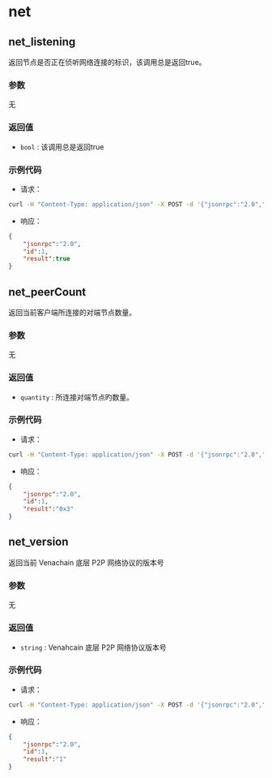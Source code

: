 # net

## net_listening

返回节点是否正在侦听网络连接的标识，该调用总是返回true。

### 参数

无

### 返回值

-   `bool` : 该调用总是返回true

### 示例代码

-   请求：

``` sh
curl -H "Content-Type: application/json" -X POST -d '{"jsonrpc":"2.0","method":"net_listening","params":[],"id":1}' "http://127.0.0.1:6791"
```

-   响应：

``` json
{
    "jsonrpc":"2.0",
    "id":1,
    "result":true
}
```

## net_peerCount

返回当前客户端所连接的对端节点数量。

### 参数

无

### 返回值

-   `quantity` : 所连接对端节点旳数量。

### 示例代码

-   请求：

``` sh
curl -H "Content-Type: application/json" -X POST -d '{"jsonrpc":"2.0","method":"net_peerCount","params":[],"id":1}' "http://127.0.0.1:6791"
```

-   响应：

``` json
{
    "jsonrpc":"2.0",
    "id":1,
    "result":"0x3"
}
```

## net_version

返回当前 Venachain 底层 P2P 网络协议的版本号

### 参数

无

### 返回值

-   `string` : Venahcain 底层 P2P 网络协议版本号

### 示例代码

-   请求：

``` sh
curl -H "Content-Type: application/json" -X POST -d '{"jsonrpc":"2.0","method":"net_version","params":[],"id":1}' "http://127.0.0.1:6791"
```

-   响应：

``` json
{
    "jsonrpc":"2.0",
    "id":1,
    "result":"1"
}
```
